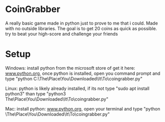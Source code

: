 # CoinGrabber
A really basic game made in python just to prove to me that i could.
Made with no outside libraries.
The goal is to get 20 coins as quick as possible. try to beat your high-score and challenge your friends

# Setup

Windows: install python from the microsoft store of get it here: www.python.org, once python is installed, open you command prompt and type "python C:\The\Place\You\Downloaded\It\To\coingrabber.py"

Linux: python is likely already installed, if its not type "sudo apt install python3" than type "python3 The\Place\You\Downloaded\It\To\coingrabber.py"

Mac: install python: www.python.org, open your terminal and type "python \The\Place\You\Downloaded\It\To\coingrabber.py"
